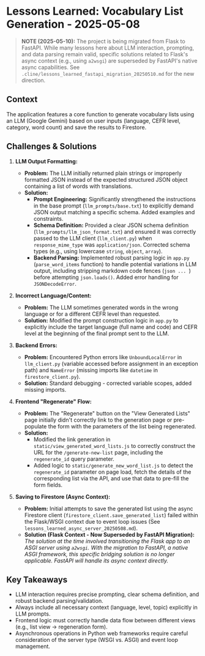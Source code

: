 # Lessons Learned: Vocabulary List Generation - 2025-05-08

> **NOTE (2025-05-10):** The project is being migrated from Flask to FastAPI.
> While many lessons here about LLM interaction, prompting, and data parsing remain valid,
> specific solutions related to Flask's async context (e.g., using `a2wsgi`)
> are superseded by FastAPI's native async capabilities.
> See `.cline/lessons_learned_fastapi_migration_20250510.md` for the new direction.

## Context

The application features a core function to generate vocabulary lists using an LLM (Google Gemini) based on user inputs (language, CEFR level, category, word count) and save the results to Firestore.

## Challenges & Solutions

1.  **LLM Output Formatting:**
    *   **Problem:** The LLM initially returned plain strings or improperly formatted JSON instead of the expected structured JSON object containing a list of words with translations.
    *   **Solution:**
        *   **Prompt Engineering:** Significantly strengthened the instructions in the base prompt (`llm_prompts/base.txt`) to explicitly demand JSON output matching a specific schema. Added examples and constraints.
        *   **Schema Definition:** Provided a clear JSON schema definition (`llm_prompts/llm_json_format.txt`) and ensured it was correctly passed to the LLM client (`llm_client.py`) when `response_mime_type` was `application/json`. Corrected schema types (e.g., using lowercase `string`, `object`, `array`).
        *   **Backend Parsing:** Implemented robust parsing logic in `app.py` (`parse_word_items` function) to handle potential variations in LLM output, including stripping markdown code fences (```json ... ```) before attempting `json.loads()`. Added error handling for `JSONDecodeError`.

2.  **Incorrect Language/Content:**
    *   **Problem:** The LLM sometimes generated words in the wrong language or for a different CEFR level than requested.
    *   **Solution:** Modified the prompt construction logic in `app.py` to explicitly include the target language (full name and code) and CEFR level at the beginning of the final prompt sent to the LLM.

3.  **Backend Errors:**
    *   **Problem:** Encountered Python errors like `UnboundLocalError` in `llm_client.py` (variable accessed before assignment in an exception path) and `NameError` (missing imports like `datetime` in `firestore_client.py`).
    *   **Solution:** Standard debugging - corrected variable scopes, added missing imports.

4.  **Frontend "Regenerate" Flow:**
    *   **Problem:** The "Regenerate" button on the "View Generated Lists" page initially didn't correctly link to the generation page or pre-populate the form with the parameters of the list being regenerated.
    *   **Solution:**
        *   Modified the link generation in `static/view_generated_word_lists.js` to correctly construct the URL for the `/generate-new-list` page, including the `regenerate_id` query parameter.
        *   Added logic to `static/generate_new_word_list.js` to detect the `regenerate_id` parameter on page load, fetch the details of the corresponding list via the API, and use that data to pre-fill the form fields.

5.  **Saving to Firestore (Async Context):**
    *   **Problem:** Initial attempts to save the generated list using the async Firestore client (`firestore_client.save_generated_list`) failed within the Flask/WSGI context due to event loop issues (See `lessons_learned_async_server_20250508.md`).
    *   **Solution (Flask Context - Now Superseded by FastAPI Migration):**
        <!-- Transitioned the application server to ASGI (Uvicorn + `a2wsgi`), allowing the `async def` route (`generate_list` in `app.py`) to correctly `await` the `save_generated_list` function. -->
        _The solution at the time involved transitioning the Flask app to an ASGI server using `a2wsgi`. With the migration to FastAPI, a native ASGI framework, this specific bridging solution is no longer applicable. FastAPI will handle its async context directly._

## Key Takeaways

*   LLM interaction requires precise prompting, clear schema definition, and robust backend parsing/validation.
*   Always include all necessary context (language, level, topic) explicitly in LLM prompts.
*   Frontend logic must correctly handle data flow between different views (e.g., list view -> regeneration form).
*   Asynchronous operations in Python web frameworks require careful consideration of the server type (WSGI vs. ASGI) and event loop management.
